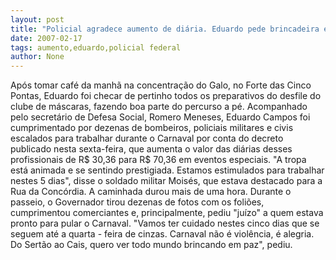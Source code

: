 ```yaml
---
layout: post
title: "Policial agradece aumento de diária. Eduardo pede brincadeira em paz aos foliões"
date: 2007-02-17
tags: aumento,eduardo,policial federal
author: None
---
```

Após tomar café da manhã na concentração do Galo, no Forte das Cinco Pontas, Eduardo foi checar de pertinho todos os preparativos do desfile do clube de máscaras, fazendo boa parte do percurso a pé. 
Acompanhado pelo secretário de Defesa Social, Romero Meneses, Eduardo Campos foi cumprimentado por dezenas de bombeiros, policiais militares e civis escalados para trabalhar durante o Carnaval por conta do decreto publicado nesta sexta-feira, que aumenta o valor das diárias desses profissionais de R$ 30,36 para R$ 70,36 em eventos especiais. 
\"A tropa está animada e se sentindo prestigiada. Estamos estimulados para trabalhar nestes 5 dias\", disse o soldado militar Moisés, que estava destacado para a Rua da Concórdia.
A caminhada durou mais de uma hora. 
Durante o passeio, o Governador tirou dezenas de fotos com os foliões, cumprimentou comerciantes e, principalmente, pediu \"juízo\" a quem estava pronto para pular o Carnaval. 
\"Vamos ter cuidado nestes cinco dias que se seguem até a quarta - feira de cinzas. Carnaval não é violência, é alegria. Do Sertão ao Cais, quero ver todo mundo brincando em paz\", pediu.  